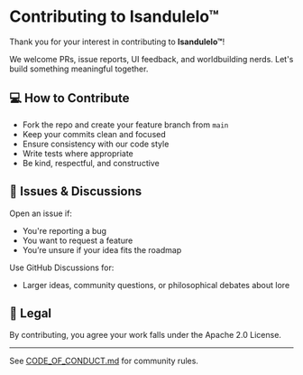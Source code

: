 # Contributing to Isandulelo™

Thank you for your interest in contributing to **Isandulelo™**!

We welcome PRs, issue reports, UI feedback, and worldbuilding nerds. Let's build something meaningful together.

## 💻 How to Contribute

- Fork the repo and create your feature branch from `main`
- Keep your commits clean and focused
- Ensure consistency with our code style
- Write tests where appropriate
- Be kind, respectful, and constructive

## 🧠 Issues & Discussions

Open an issue if:
- You're reporting a bug
- You want to request a feature
- You’re unsure if your idea fits the roadmap

Use GitHub Discussions for:
- Larger ideas, community questions, or philosophical debates about lore

## 🤝 Legal

By contributing, you agree your work falls under the Apache 2.0 License.

---

See [CODE_OF_CONDUCT.md](./CODE_OF_CONDUCT.md) for community rules.